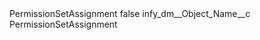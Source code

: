 <?xml version="1.0" encoding="UTF-8"?>
<CustomMetadata xmlns="http://soap.sforce.com/2006/04/metadata" xmlns:xsi="http://www.w3.org/2001/XMLSchema-instance" xmlns:xsd="http://www.w3.org/2001/XMLSchema">
    <label>PermissionSetAssignment</label>
    <protected>false</protected>
    <values>
        <field>infy_dm__Object_Name__c</field>
        <value xsi:type="xsd:string">PermissionSetAssignment</value>
    </values>
</CustomMetadata>

